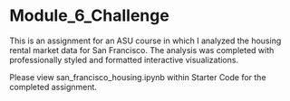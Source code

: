 # Module_6_Challenge
This is an assignment for an ASU course in which I analyzed the housing rental market data for San Francisco. The analysis was completed with professionally styled and formatted interactive visualizations.

Please view san_francisco_housing.ipynb within Starter Code for the completed assignment.
